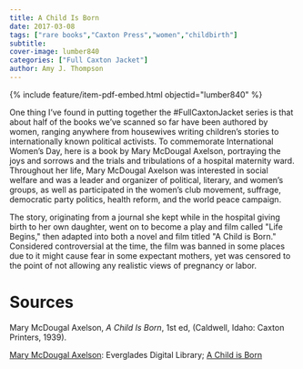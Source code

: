 ```yaml
---
title: A Child Is Born
date: 2017-03-08
tags: ["rare books","Caxton Press","women","childbirth"]
subtitle: 
cover-image: lumber840
categories: ["Full Caxton Jacket"]
author: Amy J. Thompson
---
```


{% include feature/item-pdf-embed.html objectid="lumber840" %}

One thing I’ve found in putting together the #FullCaxtonJacket series is that about half of the books we’ve scanned so far have been authored by women, ranging anywhere from housewives writing children’s stories to internationally known political activists. To commemorate International Women’s Day, here is a book by Mary McDougal Axelson, portraying the joys and sorrows and the trials and tribulations of a hospital maternity ward. Throughout her life, Mary McDougal Axelson was interested in social welfare and was a leader and organizer of political, literary, and women’s groups, as well as participated in the women’s club movement, suffrage, democratic party politics, health reform, and the world peace campaign.

The story, originating from a journal she kept while in the hospital giving birth to her own daughter, went on to become a play and film called "Life Begins," then adapted into both a novel and film titled "A Child is Born." Considered controversial at the time, the film was banned in some places due to it might cause fear in some expectant mothers, yet was censored to the point of not allowing any realistic views of pregnancy or labor.

# Sources

Mary McDougal Axelson, *A Child Is Born*, 1st ed, (Caldwell, Idaho: Caxton Printers, 1939).

[Mary McDougal Axelson](http://everglades.fiu.edu/reclaim/collections/axelson.html): Everglades Digital Library; [A Child is Born](http://www.imdb.com/title/tt0032333/?ref_=nm_flmg_wr_2)